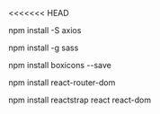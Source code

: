 <<<<<<< HEAD
<p>npm install -S axios</p>
<p>npm install -g sass</p>
<p>npm install boxicons --save</p>
<p>npm install react-router-dom</p>
<p>npm install reactstrap react react-dom</p>